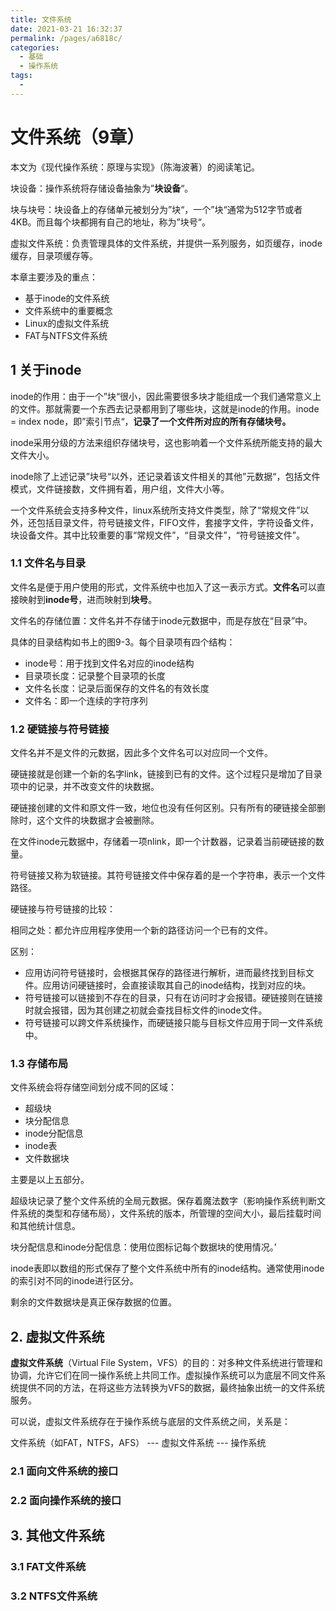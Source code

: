 ```yaml
---
title: 文件系统
date: 2021-03-21 16:32:37
permalink: /pages/a6818c/
categories:
  - 基础
  - 操作系统
tags:
  - 
---
```

# 文件系统（9章）

本文为《现代操作系统：原理与实现》（陈海波著）的阅读笔记。



块设备：操作系统将存储设备抽象为”**块设备**“。

块与块号：块设备上的存储单元被划分为”块“，一个”块“通常为512字节或者4KB。而且每个块都拥有自己的地址，称为”块号“。

虚拟文件系统：负责管理具体的文件系统，并提供一系列服务，如页缓存，inode缓存，目录项缓存等。

本章主要涉及的重点：

- 基于inode的文件系统
- 文件系统中的重要概念
- Linux的虚拟文件系统
- FAT与NTFS文件系统



## 1 关于inode

inode的作用：由于一个”块“很小，因此需要很多块才能组成一个我们通常意义上的文件。那就需要一个东西去记录都用到了哪些块，这就是inode的作用。inode = index node，即”索引节点“，**记录了一个文件所对应的所有存储块号。**

inode采用分级的方法来组织存储块号，这也影响着一个文件系统所能支持的最大文件大小。

inode除了上述记录”块号“以外，还记录着该文件相关的其他”元数据“，包括文件模式，文件链接数，文件拥有着，用户组，文件大小等。

一个文件系统会支持多种文件，linux系统所支持文件类型，除了“常规文件”以外，还包括目录文件，符号链接文件，FIFO文件，套接字文件，字符设备文件，块设备文件。其中比较重要的事“常规文件”，“目录文件”，“符号链接文件”。



### 1.1 文件名与目录

文件名是便于用户使用的形式，文件系统中也加入了这一表示方式。**文件名**可以直接映射到**inode号**，进而映射到**块号**。

文件名的存储位置：文件名并不存储于inode元数据中，而是存放在“目录”中。

具体的目录结构如书上的图9-3。每个目录项有四个结构：

- inode号：用于找到文件名对应的inode结构
- 目录项长度：记录整个目录项的长度
- 文件名长度：记录后面保存的文件名的有效长度
- 文件名：即一个连续的字符序列



### 1.2 硬链接与符号链接

文件名并不是文件的元数据，因此多个文件名可以对应同一个文件。

硬链接就是创建一个新的名字link，链接到已有的文件。这个过程只是增加了目录项中的记录，并不改变文件的块数据。

硬链接创建的文件和原文件一致，地位也没有任何区别。只有所有的硬链接全部删除时，这个文件的块数据才会被删除。

在文件inode元数据中，存储着一项nlink，即一个计数器，记录着当前硬链接的数量。



符号链接又称为软链接。其符号链接文件中保存着的是一个字符串，表示一个文件路径。



硬链接与符号链接的比较：

相同之处：都允许应用程序使用一个新的路径访问一个已有的文件。

区别：

- 应用访问符号链接时，会根据其保存的路径进行解析，进而最终找到目标文件。应用访问硬链接时，会直接读取其自己的inode结构，找到对应的块。
- 符号链接可以链接到不存在的目录，只有在访问时才会报错。硬链接则在链接时就会报错，因为其创建之初就会查找目标文件的inode文件。
- 符号链接可以跨文件系统操作，而硬链接只能与目标文件应用于同一文件系统中。



### 1.3 存储布局

文件系统会将存储空间划分成不同的区域：

- 超级块
- 块分配信息
- inode分配信息
- inode表
- 文件数据块

主要是以上五部分。



超级块记录了整个文件系统的全局元数据。保存着魔法数字（影响操作系统判断文件系统的类型和存储布局），文件系统的版本，所管理的空间大小，最后挂载时间和其他统计信息。



块分配信息和inode分配信息：使用位图标记每个数据块的使用情况。’



inode表即以数组的形式保存了整个文件系统中所有的inode结构。通常使用inode的索引对不同的inode进行区分。



剩余的文件数据块是真正保存数据的位置。



## 2. 虚拟文件系统

**虚拟文件系统**（Virtual File System，VFS）的目的：对多种文件系统进行管理和协调，允许它们在同一操作系统上共同工作。虚拟操作系统可以为底层不同文件系统提供不同的方法，在将这些方法转换为VFS的数据，最终抽象出统一的文件系统服务。



可以说，虚拟文件系统存在于操作系统与底层的文件系统之间，关系是：

文件系统（如FAT，NTFS，AFS） ---   虚拟文件系统  ---  操作系统

### 2.1 面向文件系统的接口



### 2.2 面向操作系统的接口



## 3. 其他文件系统

### 3.1 FAT文件系统



### 3.2 NTFS文件系统



